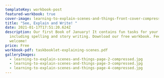```yaml
---
templateKey: workbook-post
featured-workbook: true
cover-image: learning-to-explain-scenes-and-things-front-cover-compressed.jpg
title: "See, Explain and Write! "
date: 2021-01-17T17:51:20.624Z
description: Our first Book of January! It contains fun tasks for your child,
  including spelling and story writing. Download our free workbook. Feedback
  welcome!
price: Free
workbook-pdf: taskbooklet-explaining-scenes.pdf
galleryImages:
  - learning-to-explain-scenes-and-things-page-2-compressed.jpg
  - learning-to-explain-scenes-and-things-page-3-compressed.jpg
  - learning-to-explain-scenes-and-things-page-4-compressed.jpg
---
```

